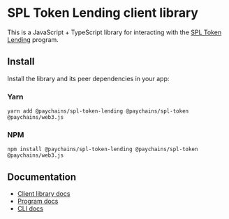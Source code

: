 # SPL Token Lending client library

This is a JavaScript + TypeScript library for interacting with the [SPL Token Lending](https://github.com/paychains-labs/paychains-program-library/tree/master/token-lending) program.

## Install

Install the library and its peer dependencies in your app:

### Yarn
```shell
yarn add @paychains/spl-token-lending @paychains/spl-token @paychains/web3.js
```

### NPM
```shell
npm install @paychains/spl-token-lending @paychains/spl-token @paychains/web3.js
```

## Documentation

- [Client library docs](https://paychains-labs.github.io/paychains-program-library/token-lending/)
- [Program docs](https://github.com/paychains-labs/paychains-program-library/tree/master/token-lending)
- [CLI docs](https://github.com/paychains-labs/paychains-program-library/tree/master/token-lending/cli)
